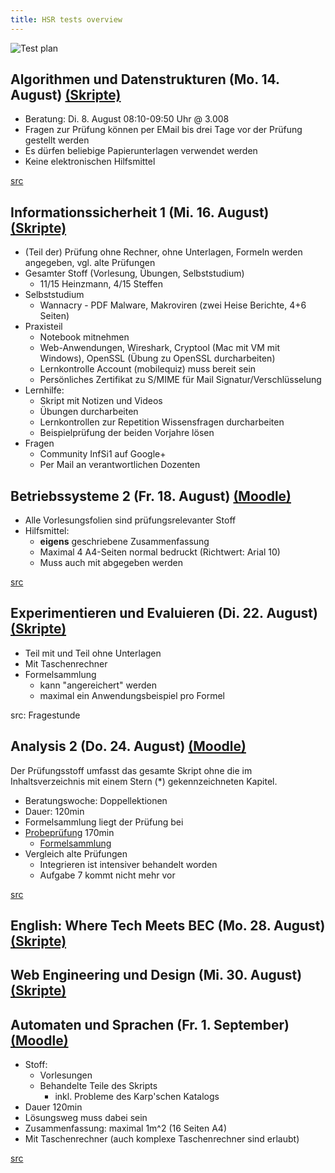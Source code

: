 ```yaml
---
title: HSR tests overview
---
```


![Test plan](./tests.png)

## Algorithmen und Datenstrukturen (Mo. 14. August) [(Skripte)](https://skripte.hsr.ch/Informatik/Fachbereich/Algorithmen_und_Datenstrukturen_1/AD1/)

- Beratung: Di. 8. August 08:10-09:50 Uhr @ 3.008
- Fragen zur Prüfung können per EMail bis drei Tage vor der Prüfung gestellt werden
- Es dürfen beliebige Papierunterlagen verwendet werden
- Keine elektronischen Hilfsmittel

[src](https://skripte.hsr.ch/Informatik/Fachbereich/Algorithmen_und_Datenstrukturen_1/AD1/5_Pruefung/1_InformationenZurPruefung_v1.0.pdf)

## Informationssicherheit 1 (Mi. 16. August) [(Skripte)](https://skripte.hsr.ch/Informatik/Fachbereich/Informationssicherheit_1_-_Grundlagen/InfSi1/)

- (Teil der) Prüfung ohne Rechner, ohne Unterlagen, Formeln werden angegeben, vgl. alte Prüfungen
- Gesamter Stoff (Vorlesung, Übungen, Selbststudium)
  - 11/15 Heinzmann, 4/15 Steffen
- Selbststudium
  - Wannacry - PDF Malware, Makroviren (zwei Heise Berichte, 4+6 Seiten)
- Praxisteil
  - Notebook mitnehmen
  - Web-Anwendungen, Wireshark, Cryptool (Mac mit VM mit Windows), OpenSSL (Übung zu OpenSSL durcharbeiten)
  - Lernkontrolle Account (mobilequiz) muss bereit sein
  - Persönliches Zertifikat zu S/MIME für Mail Signatur/Verschlüsselung
- Lernhilfe:
  - Skript mit Notizen und Videos
  - Übungen durcharbeiten
  - Lernkontrollen zur Repetition Wissensfragen durcharbeiten
  - Beispielprüfung der beiden Vorjahre lösen
- Fragen
  - Community InfSi1 auf Google+
  - Per Mail an verantwortlichen Dozenten

## Betriebssysteme 2 (Fr. 18. August) [(Moodle)](https://moodle.hsr.ch/course/view.php?id=913)

- Alle Vorlesungsfolien sind prüfungsrelevanter Stoff
- Hilfsmittel:
  - **eigens** geschriebene Zusammenfassung
  - Maximal 4 A4-Seiten normal bedruckt (Richtwert: Arial 10)
  - Muss auch mit abgegeben werden

[src](https://moodle.hsr.ch/mod/resource/view.php?id=34894)

## Experimentieren und Evaluieren (Di. 22. August) [(Skripte)](https://skripte.hsr.ch/Informatik/Fachbereich/Experimentieren_und_Evaluieren_fuer_Informatik/ExEv/)

- Teil mit und Teil ohne Unterlagen
- Mit Taschenrechner
- Formelsammlung
  - kann "angereichert" werden
  - maximal ein Anwendungsbeispiel pro Formel

src: Fragestunde

## Analysis 2 (Do. 24. August) [(Moodle)](https://moodle.hsr.ch/course/view.php?id=455)

Der Prüfungsstoff umfasst das gesamte Skript ohne die im Inhaltsverzeichnis mit einem Stern (\*) gekennzeichneten Kapitel.

- Beratungswoche: Doppellektionen
- Dauer: 120min
- Formelsammlung liegt der Prüfung bei
- [Probeprüfung](https://moodle.hsr.ch/mod/resource/view.php?id=15206) 170min
  - [Formelsammlung](https://moodle.hsr.ch/mod/resource/view.php?id=34151)
- Vergleich alte Prüfungen
  - Integrieren ist intensiver behandelt worden
  - Aufgabe 7 kommt nicht mehr vor

[src](https://moodle.hsr.ch/mod/page/view.php?id=11893)

## English: Where Tech Meets BEC (Mo. 28. August) [(Skripte)](https://skripte.hsr.ch/Kommunikation_Wirtschaft_Recht/English_Where_Tech_Meets_BEC/TecBEC/)



## Web Engineering und Design (Mi. 30. August) [(Skripte)](https://skripte.hsr.ch/Informatik/Fachbereich/Web_Engineering_+_Design_1/WED1/)



## Automaten und Sprachen (Fr. 1. September) [(Moodle)](https://moodle.hsr.ch/course/view.php?id=106)

- Stoff:
  - Vorlesungen
  - Behandelte Teile des Skripts
    - inkl. Probleme des Karp'schen Katalogs
- Dauer 120min
- Lösungsweg muss dabei sein
- Zusammenfassung: maximal 1m^2 (16 Seiten A4)
- Mit Taschenrechner (auch komplexe Taschenrechner sind erlaubt)

[src](https://moodle.hsr.ch/mod/resource/view.php?id=5119)
